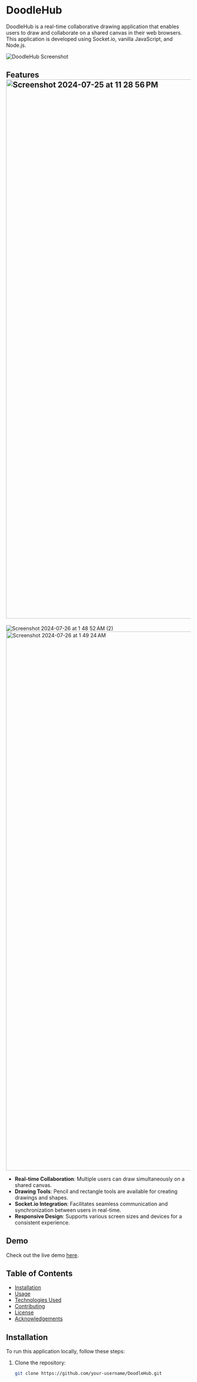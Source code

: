 # DoodleHub

DoodleHub is a real-time collaborative drawing application that enables users to draw and collaborate on a shared canvas in their web browsers. This application is developed using Socket.io, vanilla JavaScript, and Node.js.

![DoodleHub Screenshot](./screenshot.png)

## Features<img width="1470" alt="Screenshot 2024-07-25 at 11 28 56 PM" src="https://github.com/user-attachments/assets/5c83efce-1bdd-41ac-8202-cc7da8bc5181">
![Screenshot 2024-07-26 at 1 48 52 AM (2)](https://github.com/user-attachments/assets/2efb2635-1ba3-4053-815d-b45532c42cab)
<img width="1470" alt="Screenshot 2024-07-26 at 1 49 24 AM" src="https://github.com/user-attachments/assets/da9e502e-310d-4d2d-959a-b79c941582e9">


- **Real-time Collaboration**: Multiple users can draw simultaneously on a shared canvas.
- **Drawing Tools**: Pencil and rectangle tools are available for creating drawings and shapes.
- **Socket.io Integration**: Facilitates seamless communication and synchronization between users in real-time.
- **Responsive Design**: Supports various screen sizes and devices for a consistent experience.

## Demo

Check out the live demo [here](https://your-doodlehub-url.com).

## Table of Contents

- [Installation](#installation)
- [Usage](#usage)
- [Technologies Used](#technologies-used)
- [Contributing](#contributing)
- [License](#license)
- [Acknowledgements](#acknowledgements)

## Installation

To run this application locally, follow these steps:

1. Clone the repository:

   ```bash
   git clone https://github.com/your-username/DoodleHub.git
